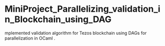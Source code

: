 # MiniProject_Parallelizing_validation_in_Blockchain_using_DAG
mplemented validation algorithm for Tezos blockchain using DAGs for parallelization in OCaml .
